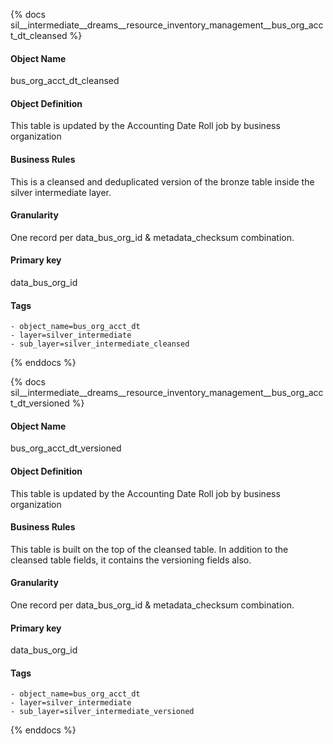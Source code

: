 {% docs sil__intermediate__dreams__resource_inventory_management__bus_org_acct_dt_cleansed %}

#### Object Name
bus_org_acct_dt_cleansed

#### Object Definition
This table is updated by the Accounting Date Roll job by business organization

#### Business Rules
This is a cleansed and deduplicated version of the bronze table inside the silver intermediate layer.

#### Granularity
One record per data_bus_org_id & metadata_checksum combination.

#### Primary key
data_bus_org_id

#### Tags
    - object_name=bus_org_acct_dt
    - layer=silver_intermediate
    - sub_layer=silver_intermediate_cleansed

{% enddocs %}

{% docs sil__intermediate__dreams__resource_inventory_management__bus_org_acct_dt_versioned %}

#### Object Name
bus_org_acct_dt_versioned

#### Object Definition
This table is updated by the Accounting Date Roll job by business organization

#### Business Rules
This table is built on the top of the cleansed table. In addition to the cleansed table fields, it contains the versioning fields also.

#### Granularity
One record per data_bus_org_id & metadata_checksum combination.

#### Primary key
data_bus_org_id

#### Tags
    - object_name=bus_org_acct_dt
    - layer=silver_intermediate
    - sub_layer=silver_intermediate_versioned

{% enddocs %}